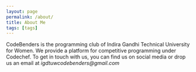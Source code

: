 ```yaml
---
layout: page
permalink: /about/
title: About Me
tags: [tags]
---
```


CodeBenders is the programming club of Indira Gandhi Technical University for Women. We provide a platform for competitive programming under Codechef. To get in touch with us, you can find us on social media or drop us an email at _igdtuwcodebenders@gmail.com_
